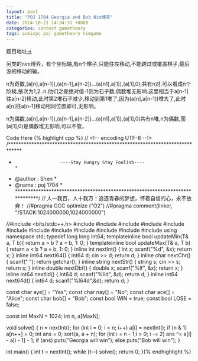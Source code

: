 ```yaml
---
layout: post
title: "POJ 1704 Georgia and Bob Nim博弈"
date: 2014-10-21 14:34:31 +0800
categories: contest gametheory
tags: acmicpc poj gametheory nimgame
---
```

题目地址<a title="POJ 1704" href="http://poj.org/problem?id=1704" target="_blank">-></a>

另类的nim博弈，有个坐标轴,有n个棋子,只能往左移动,不能跨过或覆盖棋子,最后没的移动的输。

n为奇数,(a[n],a[n-1]),(a[n-1],a[n-2])...(a[n1],a[1]),(a[1],0);共有n对,可以看成n个阶梯,依次为1,2..n.他们之差绝对值-1则为石子数,偶数堆无影响.这里相当于a[n-1]往a[n-2]移动,此时第2堆石子减少,移动到第1堆了,因为(a[n],a[n-1])增大了,此时a[n]往a[n-1]移动相同位置即可,无影响。

n为偶数,(a[n],a[n-1]),(a[n-1],a[n-2])...(a[n1],a[1]),(a[1],0)共有n堆,n为偶数,而(a[1],0)是偶数堆无影响,可以不管。

Code Here
{% highlight cpp %}
// <!-- encoding UTF-8 --!>
/*****************************************************************************
*                      ----Stay Hungry Stay Foolish----                      *
*    @author    :   Shen                                                     *
*    @name      :   poj 1704                                                 *
*****************************************************************************/
// 人一我百，人十我万！追逐青春的梦想，怀着自信的心，永不放弃！
//#pragma GCC optimize ("O2")
//#pragma comment(linker, "/STACK:1024000000,1024000000")

//#include <bits/stdc++.h>
#include <map>
#include <list>
#include <queue>
#include <stack>
#include <cmath>
#include <vector>
#include <string>
#include <cstdio>
#include <cstring>
#include <cstdlib>
#include <iostream>
#include <algorithm>
using namespace std;
typedef long long int64;
template<class T>inline bool updateMin(T& a, T b){ return a > b ? a = b, 1: 0; }
template<class T>inline bool updateMax(T& a, T b){ return a < b ? a = b, 1: 0; }
inline int    nextInt() { int x; scanf("%d", &x); return x; }
inline int64  nextI64() { int64  d; cin >> d; return d; }
inline char   nextChr() { scanf(" "); return getchar(); }
inline string nextStr() { string s; cin >> s; return s; }
inline double nextDbf() { double x; scanf("%lf", &x); return x; }
inline int64  nextlld() { int64 d; scanf("%lld", &d); return d; }
inline int64  next64d() { int64 d; scanf("%I64d",&d); return d; }

const char aye[] = "Yes";
const char nay[] = "No";
const char ace[] = "Alice";
const char bob[] = "Bob";
const bool WIN  = true;
const bool LOSE = false;

const int MaxN = 1024;
int n, a[MaxN];

void solve()
{
    n = nextInt();
    for (int i = 0; i < n; i++) a[i] = nextInt();
    if (n & 1) a[n++] = 0;
    int ans = 0;
    sort(a, a + n);
    for (int i = n - 1;i > 0; i -= 2)
        ans ^= a[i] - a[i - 1] - 1;
    if (ans)
        puts("Georgia will win");
    else puts("Bob will win");
}

int main()
{
    int t = nextInt();
    while (t--) solve();
    return 0;
}{% endhighlight %}
